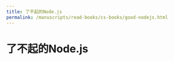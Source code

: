 ```yaml
---
title: 了不起的Node.js
permalink: /manuscripts/read-books/cs-books/good-nodejs.html
---
```


# 了不起的Node.js